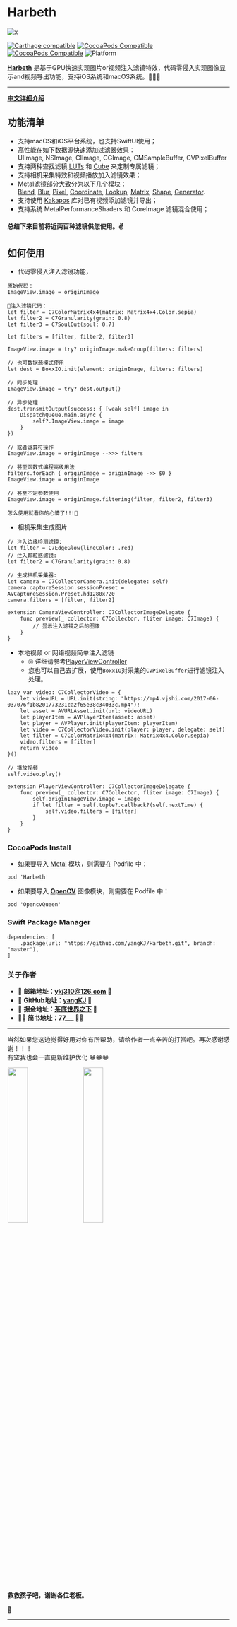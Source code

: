 # Harbeth

![x](https://p3-juejin.byteimg.com/tos-cn-i-k3u1fbpfcp/3eaa018dedb9433bb51f408f5bb73faf~tplv-k3u1fbpfcp-jj-mark:0:0:0:0:q75.image#?w=600&h=234&s=31350&e=jpg&b=f5f4f4)

[![Carthage compatible](https://img.shields.io/badge/Carthage-compatible-brightgreen.svg?style=flat&colorA=28a745&&colorB=4E4E4E)](https://github.com/yangKJ/Harbeth)
[![CocoaPods Compatible](https://img.shields.io/cocoapods/v/Harbeth.svg?style=flat&label=Harbeth&colorA=28a745&&colorB=4E4E4E)](https://cocoapods.org/pods/Harbeth)
[![CocoaPods Compatible](https://img.shields.io/cocoapods/v/OpencvQueen.svg?style=flat&label=OpenCV&colorA=28a745&&colorB=4E4E4E)](https://cocoapods.org/pods/OpencvQueen)
![Platform](https://img.shields.io/badge/Platforms-iOS%20%7C%20macOS%20%7C%20watchOS-4E4E4E.svg?colorA=28a745)
 
[**Harbeth**](https://github.com/yangKJ/Harbeth) 是基于GPU快速实现图片or视频注入滤镜特效，代码零侵入实现图像显示and视频导出功能，支持iOS系统和macOS系统。👒👒👒

-------

[**中文详细介绍**](https://juejin.cn/post/7066964198596542471)

## 功能清单
- 支持macOS和iOS平台系统，也支持SwiftUI使用；
- 高性能在如下数据源快速添加过滤器效果：  
  UIImage, NSImage, CIImage, CGImage, CMSampleBuffer, CVPixelBuffer
- 支持两种查找滤镜 [LUTs](https://github.com/yangKJ/Harbeth/tree/master/Sources/Compute/Lookup/C7LookupTable.swift) 和 [Cube](https://github.com/yangKJ/Harbeth/tree/master/Sources/CoreImage/CIColorCube.swift) 来定制专属滤镜；
- 支持相机采集特效和视频播放加入滤镜效果；
- Metal滤镜部分大致分为以下几个模块：  
  [Blend](https://github.com/yangKJ/Harbeth/tree/master/Sources/Compute/Blend), [Blur](https://github.com/yangKJ/Harbeth/tree/master/Sources/Compute/Blur), [Pixel](https://github.com/yangKJ/Harbeth/tree/master/Sources/Compute/Pixel), [Coordinate](https://github.com/yangKJ/Harbeth/tree/master/Sources/Compute/Coordinate), [Lookup](https://github.com/yangKJ/Harbeth/tree/master/Sources/Compute/Lookup), [Matrix](https://github.com/yangKJ/Harbeth/tree/master/Sources/Compute/Matrix), [Shape](https://github.com/yangKJ/Harbeth/tree/master/Sources/Compute/Shape), [Generator](https://github.com/yangKJ/Harbeth/tree/master/Sources/Compute/Generator).
- 支持使用 [Kakapos](https://github.com/yangKJ/Kakapos) 库对已有视频添加滤镜并导出；
- 支持系统 MetalPerformanceShaders 和 CoreImage 滤镜混合使用；

#### **总结下来目前将近两百种滤镜供您使用。✌️**

## 如何使用
- 代码零侵入注入滤镜功能，

```
原始代码：
ImageView.image = originImage

🎷注入滤镜代码：
let filter = C7ColorMatrix4x4(matrix: Matrix4x4.Color.sepia)
let filter2 = C7Granularity(grain: 0.8)
let filter3 = C7SoulOut(soul: 0.7)

let filters = [filter, filter2, filter3]

ImageView.image = try? originImage.makeGroup(filters: filters)

// 也可数据源模式使用
let dest = BoxxIO.init(element: originImage, filters: filters)

// 同步处理
ImageView.image = try? dest.output()

// 异步处理
dest.transmitOutput(success: { [weak self] image in
    DispatchQueue.main.async {
        self?.ImageView.image = image
    }
})

// 或者运算符操作
ImageView.image = originImage -->>> filters

// 甚至函数式编程高级用法
filters.forEach { originImage = originImage ->> $0 }
ImageView.image = originImage

// 甚至不定参数使用
ImageView.image = originImage.filtering(filter, filter2, filter3)

怎么使用就看你的心情了!!!🫤
```

- 相机采集生成图片

```
// 注入边缘检测滤镜:
let filter = C7EdgeGlow(lineColor: .red)
// 注入颗粒感滤镜:
let filter2 = C7Granularity(grain: 0.8)

// 生成相机采集器:
let camera = C7CollectorCamera.init(delegate: self)
camera.captureSession.sessionPreset = AVCaptureSession.Preset.hd1280x720
camera.filters = [filter, filter2]

extension CameraViewController: C7CollectorImageDelegate {
    func preview(_ collector: C7Collector, fliter image: C7Image) {
        // 显示注入滤镜之后的图像
    }
}
```

- 本地视频 or 网络视频简单注入滤镜
  - 🙄 详细请参考[PlayerViewController](https://github.com/yangKJ/Harbeth/blob/master/MetalDemo/Modules/PlayerViewController.swift)
  - 您也可以自己去扩展，使用`BoxxIO`对采集的`CVPixelBuffer`进行滤镜注入处理。

```
lazy var video: C7CollectorVideo = {
    let videoURL = URL.init(string: "https://mp4.vjshi.com/2017-06-03/076f1b8201773231ca2f65e38c34033c.mp4")!
    let asset = AVURLAsset.init(url: videoURL)
    let playerItem = AVPlayerItem(asset: asset)
    let player = AVPlayer.init(playerItem: playerItem)
    let video = C7CollectorVideo.init(player: player, delegate: self)
    let filter = C7ColorMatrix4x4(matrix: Matrix4x4.Color.sepia)
    video.filters = [filter]
    return video
}()

// 播放视频
self.video.play()

extension PlayerViewController: C7CollectorImageDelegate {
    func preview(_ collector: C7Collector, fliter image: C7Image) {
        self.originImageView.image = image
        if let filter = self.tuple?.callback?(self.nextTime) {
            self.video.filters = [filter]
        }
    }
}
```

### CocoaPods Install

- 如果要导入 [Metal](https://github.com/yangKJ/Harbeth) 模块，则需要在 Podfile 中：

```
pod 'Harbeth'
```

- 如果要导入 [**OpenCV**](https://github.com/yangKJ/OpencvQueen) 图像模块，则需要在 Podfile 中：

```
pod 'OpencvQueen'
```

### Swift Package Manager

```
dependencies: [
    .package(url: "https://github.com/yangKJ/Harbeth.git", branch: "master"),
]
```

### 关于作者
- 🎷 **邮箱地址：[ykj310@126.com](ykj310@126.com) 🎷**
- 🎸 **GitHub地址：[yangKJ](https://github.com/yangKJ) 🎸**
- 🎺 **掘金地址：[茶底世界之下](https://juejin.cn/user/1987535102554472/posts) 🎺**
- 🚴🏻 **简书地址：[77___](https://www.jianshu.com/u/c84c00476ab6) 🚴🏻**

----

当然如果您这边觉得好用对你有所帮助，请给作者一点辛苦的打赏吧。再次感谢感谢！！！  
有空我也会一直更新维护优化 😁😁😁

<p align="left">
<img src="https://p3-juejin.byteimg.com/tos-cn-i-k3u1fbpfcp/bfb6d859b345472aa3a4bf224dee5969~tplv-k3u1fbpfcp-jj-mark:0:0:0:0:q75.image#?w=828&h=828&s=112330&e=jpg&b=59be6d" width=30% hspace="1px">
<img src="https://p1-juejin.byteimg.com/tos-cn-i-k3u1fbpfcp/6f4bb3a1b49d427fbe0405edc6b7f7ee~tplv-k3u1fbpfcp-jj-mark:0:0:0:0:q75.image#?w=1200&h=1200&s=185343&e=jpg&b=3977f5" width=30% hspace="15px">
</p>

**救救孩子吧，谢谢各位老板。**

🥺

-----
